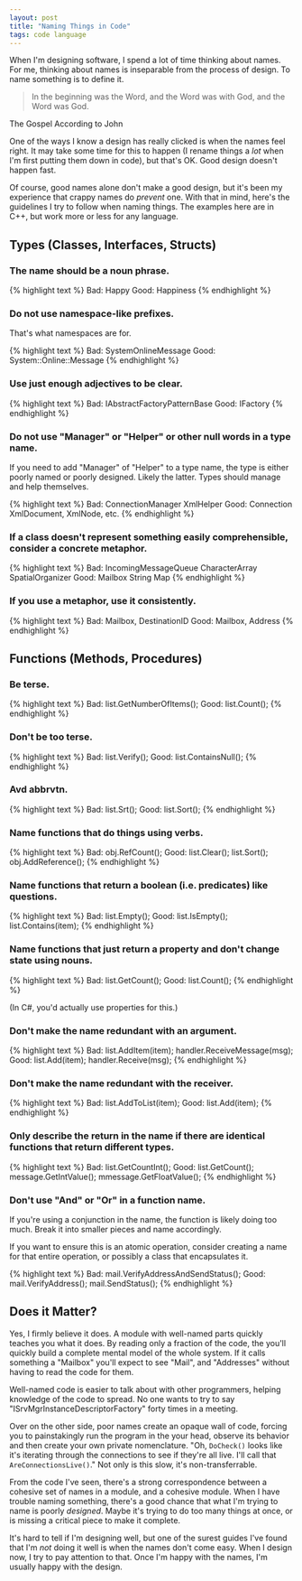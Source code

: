 ```yaml
---
layout: post
title: "Naming Things in Code"
tags: code language
---
```

When I'm designing software, I spend a lot of time thinking about names. For
me, thinking about names is inseparable from the process of design. To name
something is to define it.

> In the beginning was the Word, and the Word was with God, and the Word was
God.

<p class="cite">The Gospel According to John</p>

One of the ways I know a design has really clicked is when the names feel
right. It may take some time for this to happen (I rename things a *lot* when
I'm first putting them down in code), but that's OK. Good design doesn't
happen fast.

Of course, good names alone don't make a good design, but it's been my
experience that crappy names do *prevent* one. With that in mind, here's the
guidelines I try to follow when naming things. The examples here are in C++,
but work more or less for any language.

## Types (Classes, Interfaces, Structs)

### The name should be a noun phrase.

{% highlight text %}
Bad:  Happy
Good: Happiness
{% endhighlight %}

### Do not use namespace-like prefixes.

That's what namespaces are for.

{% highlight text %}
Bad:  SystemOnlineMessage
Good: System::Online::Message
{% endhighlight %}

### Use just enough adjectives to be clear.

{% highlight text %}
Bad:  IAbstractFactoryPatternBase
Good: IFactory
{% endhighlight %}

### Do not use "Manager" or "Helper" or other null words in a type name.

If you need to add "Manager" of "Helper" to a type name, the type is either
poorly named or poorly designed. Likely the latter. Types should manage and
help themselves.

{% highlight text %}
Bad:  ConnectionManager
      XmlHelper
Good: Connection
      XmlDocument, XmlNode, etc.
{% endhighlight %}

### If a class doesn't represent something easily comprehensible, consider a concrete metaphor.

{% highlight text %}
Bad:  IncomingMessageQueue
      CharacterArray
      SpatialOrganizer
Good: Mailbox
      String
      Map
{% endhighlight %}

### If you use a metaphor, use it consistently.

{% highlight text %}
Bad:  Mailbox, DestinationID
Good: Mailbox, Address
{% endhighlight %}

## Functions (Methods, Procedures)

### Be terse.

{% highlight text %}
Bad:  list.GetNumberOfItems();
Good: list.Count();
{% endhighlight %}

### Don't be too terse.

{% highlight text %}
Bad:  list.Verify();
Good: list.ContainsNull();
{% endhighlight %}

### Avd abbrvtn.

{% highlight text %}
Bad:  list.Srt();
Good: list.Sort();
{% endhighlight %}

### Name functions that do things using verbs.

{% highlight text %}
Bad:  obj.RefCount();
Good: list.Clear();
      list.Sort();
      obj.AddReference();
{% endhighlight %}

### Name functions that return a boolean (i.e. predicates) like questions.

{% highlight text %}
Bad:  list.Empty();
Good: list.IsEmpty();
      list.Contains(item);
{% endhighlight %}

### Name functions that just return a property and don't change state using nouns.

{% highlight text %}
Bad:  list.GetCount();
Good: list.Count();
{% endhighlight %}

(In C#, you'd actually use properties for this.)

### Don't make the name redundant with an argument.

{% highlight text %}
Bad:  list.AddItem(item);
      handler.ReceiveMessage(msg);
Good: list.Add(item);
      handler.Receive(msg);
{% endhighlight %}

### Don't make the name redundant with the receiver.

{% highlight text %}
Bad:  list.AddToList(item);
Good: list.Add(item);
{% endhighlight %}

### Only describe the return in the name if there are identical functions that return different types.

{% highlight text %}
Bad:  list.GetCountInt();
Good: list.GetCount();
      message.GetIntValue();
      mmessage.GetFloatValue();
{% endhighlight %}

### Don't use "And" or "Or" in a function name.

If you're using a conjunction in the name, the function is likely doing too
much. Break it into smaller pieces and name accordingly.

If you want to ensure this is an atomic operation, consider creating a name
for that entire operation, or possibly a class that encapsulates it.

{% highlight text %}
Bad:  mail.VerifyAddressAndSendStatus();
Good: mail.VerifyAddress();
      mail.SendStatus();
{% endhighlight %}

## Does it Matter?

Yes, I firmly believe it does. A module with well-named parts quickly teaches
you what it does. By reading only a fraction of the code, the you'll quickly
build a complete mental model of the whole system. If it calls something a
"Mailbox" you'll expect to see "Mail", and "Addresses" without having to read
the code for them.

Well-named code is easier to talk about with other programmers, helping
knowledge of the code to spread. No one wants to try to say
"ISrvMgrInstanceDescriptorFactory" forty times in a meeting.

Over on the other side, poor names create an opaque wall of code, forcing you
to painstakingly run the program in the your head, observe its behavior and
then create your own private nomenclature. "Oh, `DoCheck()` looks like it's
iterating through the connections to see if they're all live. I'll call that
`AreConnectionsLive()`." Not only is this slow, it's non-transferrable.

From the code I've seen, there's a strong correspondence between a cohesive
set of names in a module, and a cohesive module. When I have trouble naming
something, there's a good chance that what I'm trying to name is poorly
*designed*. Maybe it's trying to do too many things at once, or is missing a
critical piece to make it complete.

It's hard to tell if I'm designing well, but one of the surest guides I've
found that I'm *not* doing it well is when the names don't come easy. When I
design now, I try to pay attention to that. Once I'm happy with the names, I'm
usually happy with the design.
